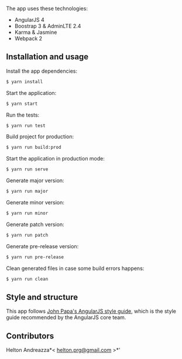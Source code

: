 The app uses these technologies:

* AngularJS 4
* Boostrap 3 & AdminLTE 2.4
* Karma & Jasmine
* Webpack 2

## Installation and usage

Install the app dependencies:
```bash
$ yarn install
```
Start the application:
```bash
$ yarn start
```
Run the tests:
```bash
$ yarn run test
```
Build project for production:
```bash
$ yarn run build:prod
```
Start the application in production mode:
```bash
$ yarn run serve
```
Generate major version:
```bash
$ yarn run major
```
Generate minor version:
```bash
$ yarn run minor
```
Generate patch version:
```bash
$ yarn run patch
```
Generate pre-release version:
```bash
$ yarn run pre-release
```
Clean generated files in case some build errors happens:
```bash
$ yarn run clean
```

## Style and structure

This app follows [John Papa's AngularJS style guide](https://github.com/johnpapa/angular-styleguide),
which is the style guide recommended by the AngularJS core team.

## Contributors  

Helton Andreazza*< [helton.prg@gmail.com](mailto:helton.prg@gmail.com) >*'